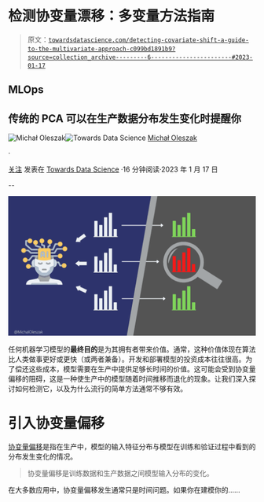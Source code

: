 # 检测协变量漂移：多变量方法指南

> 原文：[`towardsdatascience.com/detecting-covariate-shift-a-guide-to-the-multivariate-approach-c099bd1891b9?source=collection_archive---------6-----------------------#2023-01-17`](https://towardsdatascience.com/detecting-covariate-shift-a-guide-to-the-multivariate-approach-c099bd1891b9?source=collection_archive---------6-----------------------#2023-01-17)

## MLOps

## 传统的 PCA 可以在生产数据分布发生变化时提醒你

[](https://michaloleszak.medium.com/?source=post_page-----c099bd1891b9--------------------------------)![Michał Oleszak](https://michaloleszak.medium.com/?source=post_page-----c099bd1891b9--------------------------------)[](https://towardsdatascience.com/?source=post_page-----c099bd1891b9--------------------------------)![Towards Data Science](https://towardsdatascience.com/?source=post_page-----c099bd1891b9--------------------------------) [Michał Oleszak](https://michaloleszak.medium.com/?source=post_page-----c099bd1891b9--------------------------------)

·

[关注](https://medium.com/m/signin?actionUrl=https%3A%2F%2Fmedium.com%2F_%2Fsubscribe%2Fuser%2Fc58320fab2a8&operation=register&redirect=https%3A%2F%2Ftowardsdatascience.com%2Fdetecting-covariate-shift-a-guide-to-the-multivariate-approach-c099bd1891b9&user=Micha%C5%82+Oleszak&userId=c58320fab2a8&source=post_page-c58320fab2a8----c099bd1891b9---------------------post_header-----------) 发表在 [Towards Data Science](https://towardsdatascience.com/?source=post_page-----c099bd1891b9--------------------------------) ·16 分钟阅读·2023 年 1 月 17 日[](https://medium.com/m/signin?actionUrl=https%3A%2F%2Fmedium.com%2F_%2Fvote%2Ftowards-data-science%2Fc099bd1891b9&operation=register&redirect=https%3A%2F%2Ftowardsdatascience.com%2Fdetecting-covariate-shift-a-guide-to-the-multivariate-approach-c099bd1891b9&user=Micha%C5%82+Oleszak&userId=c58320fab2a8&source=-----c099bd1891b9---------------------clap_footer-----------)

--

[](https://medium.com/m/signin?actionUrl=https%3A%2F%2Fmedium.com%2F_%2Fbookmark%2Fp%2Fc099bd1891b9&operation=register&redirect=https%3A%2F%2Ftowardsdatascience.com%2Fdetecting-covariate-shift-a-guide-to-the-multivariate-approach-c099bd1891b9&source=-----c099bd1891b9---------------------bookmark_footer-----------)![](img/43ed7a846bc901d5218d81828fd041fb.png)

任何机器学习模型的**最终目的**是为其拥有者带来价值。通常，这种价值体现在算法比人类做事更好或更快（或两者兼备）。开发和部署模型的投资成本往往很高。为了偿还这些成本，模型需要在生产中提供足够长时间的价值。这可能会受到协变量偏移的阻碍，这是一种使生产中的模型随着时间推移而退化的现象。让我们深入探讨如何检测它，以及为什么流行的简单方法通常不够有效。

# 引入协变量偏移

[协变量偏移](https://medium.com/towards-data-science/dont-let-your-model-s-quality-drift-away-53d2f7899c09)是指在生产中，模型的输入特征分布与模型在训练和验证过程中看到的分布发生变化的情况。

> 协变量偏移是训练数据和生产数据之间模型输入分布的变化。

在大多数应用中，协变量偏移发生通常只是时间问题。如果你在建模你的……
